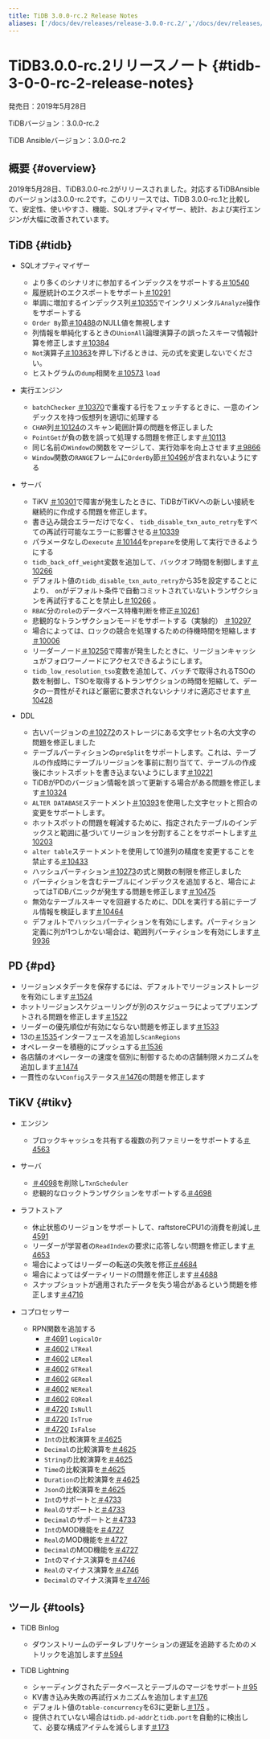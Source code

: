 ```yaml
---
title: TiDB 3.0.0-rc.2 Release Notes
aliases: ['/docs/dev/releases/release-3.0.0-rc.2/','/docs/dev/releases/3.0.0-rc.2/']
---
```


# TiDB3.0.0-rc.2リリースノート {#tidb-3-0-0-rc-2-release-notes}

発売日：2019年5月28日

TiDBバージョン：3.0.0-rc.2

TiDB Ansibleバージョン：3.0.0-rc.2

## 概要 {#overview}

2019年5月28日、TiDB3.0.0-rc.2がリリースされました。対応するTiDBAnsibleのバージョンは3.0.0-rc.2です。このリリースでは、TiDB 3.0.0-rc.1と比較して、安定性、使いやすさ、機能、SQLオプティマイザー、統計、および実行エンジンが大幅に改善されています。

## TiDB {#tidb}

-   SQLオプティマイザー
    -   より多くのシナリオに参加するインデックスをサポートする[＃10540](https://github.com/pingcap/tidb/pull/10540)
    -   履歴統計のエクスポートをサポート[＃10291](https://github.com/pingcap/tidb/pull/10291)
    -   単調に増加するインデックス列[＃10355](https://github.com/pingcap/tidb/pull/10355)でインクリメンタル`Analyze`操作をサポートする
    -   `Order By`節[＃10488](https://github.com/pingcap/tidb/pull/10488)のNULL値を無視します
    -   列情報を単純化するときの`UnionAll`論理演算子の誤ったスキーマ情報計算を修正します[＃10384](https://github.com/pingcap/tidb/pull/10384)
    -   `Not`演算子[＃10363](https://github.com/pingcap/tidb/pull/10363/files)を押し下げるときは、元の式を変更しないでください。
    -   ヒストグラムの`dump`相関を[＃10573](https://github.com/pingcap/tidb/pull/10573) `load`

-   実行エンジン
    -   `batchChecker` [＃10370](https://github.com/pingcap/tidb/pull/10370)で重複する行をフェッチするときに、一意のインデックスを持つ仮想列を適切に処理する
    -   `CHAR`列[＃10124](https://github.com/pingcap/tidb/pull/10124)のスキャン範囲計算の問題を修正しました
    -   `PointGet`が負の数を誤って処理する問題を修正します[＃10113](https://github.com/pingcap/tidb/pull/10113)
    -   同じ名前の`Window`の関数をマージして、実行効率を向上させます[＃9866](https://github.com/pingcap/tidb/pull/9866)
    -   `Window`関数の`RANGE`フレームに`OrderBy`節[＃10496](https://github.com/pingcap/tidb/pull/10496)が含まれないようにする

-   サーバ
    -   TiKV [＃10301](https://github.com/pingcap/tidb/pull/10301)で障害が発生したときに、TiDBがTiKVへの新しい接続を継続的に作成する問題を修正します。
    -   書き込み競合エラーだけでなく、 `tidb_disable_txn_auto_retry`をすべての再試行可能なエラーに影響させる[＃10339](https://github.com/pingcap/tidb/pull/10339)
    -   パラメータなしの`execute` [＃10144](https://github.com/pingcap/tidb/pull/10144)を`prepare`を使用して実行できるようにする
    -   `tidb_back_off_weight`変数を追加して、バックオフ時間を制御します[＃10266](https://github.com/pingcap/tidb/pull/10266)
    -   デフォルト値の`tidb_disable_txn_auto_retry`から35を設定することにより、 `on`がデフォルト条件で自動コミットされていないトランザクションを再試行することを禁止し[＃10266](https://github.com/pingcap/tidb/pull/10266) 。
    -   `RBAC`分の`role`のデータベース特権判断を修正[＃10261](https://github.com/pingcap/tidb/pull/10261)
    -   悲観的なトランザクションモードをサポートする（実験的） [＃10297](https://github.com/pingcap/tidb/pull/10297)
    -   場合によっては、ロックの競合を処理するための待機時間を短縮します[＃10006](https://github.com/pingcap/tidb/pull/10006)
    -   リーダーノード[＃10256](https://github.com/pingcap/tidb/pull/10256)で障害が発生したときに、リージョンキャッシュがフォロワーノードにアクセスできるようにします。
    -   `tidb_low_resolution_tso`変数を追加して、バッチで取得されるTSOの数を制御し、TSOを取得するトランザクションの時間を短縮して、データの一貫性がそれほど厳密に要求されないシナリオに適応させます[＃10428](https://github.com/pingcap/tidb/pull/10428)

-   DDL
    -   古いバージョンの[＃10272](https://github.com/pingcap/tidb/pull/10272)のストレージにある文字セット名の大文字の問題を修正しました
    -   テーブルパーティションの`preSplit`をサポートします。これは、テーブルの作成時にテーブルリージョンを事前に割り当てて、テーブルの作成後にホットスポットを書き込まないようにします[＃10221](https://github.com/pingcap/tidb/pull/10221)
    -   TiDBがPDのバージョン情報を誤って更新する場合がある問題を修正します[＃10324](https://github.com/pingcap/tidb/pull/10324)
    -   `ALTER DATABASE`ステートメント[＃10393](https://github.com/pingcap/tidb/pull/10393)を使用した文字セットと照合の変更をサポートします。
    -   ホットスポットの問題を軽減するために、指定されたテーブルのインデックスと範囲に基づいてリージョンを分割することをサポートします[＃10203](https://github.com/pingcap/tidb/pull/10203)
    -   `alter table`ステートメントを使用して10進列の精度を変更することを禁止する[＃10433](https://github.com/pingcap/tidb/pull/10433)
    -   ハッシュパーティション[＃10273](https://github.com/pingcap/tidb/pull/10273)の式と関数の制限を修正しました
    -   パーティションを含むテーブルにインデックスを追加すると、場合によってはTiDBパニックが発生する問題を修正します[＃10475](https://github.com/pingcap/tidb/pull/10475)
    -   無効なテーブルスキーマを回避するために、DDLを実行する前にテーブル情報を検証します[＃10464](https://github.com/pingcap/tidb/pull/10464)
    -   デフォルトでハッシュパーティションを有効にします。パーティション定義に列が1つしかない場合は、範囲列パーティションを有効にします[＃9936](https://github.com/pingcap/tidb/pull/9936)

## PD {#pd}

-   リージョンメタデータを保存するには、デフォルトでリージョンストレージを有効にします[＃1524](https://github.com/pingcap/pd/pull/1524)
-   ホットリージョンスケジューリングが別のスケジューラによってプリエンプトされる問題を修正します[＃1522](https://github.com/pingcap/pd/pull/1522)
-   リーダーの優先順位が有効にならない問題を修正します[＃1533](https://github.com/pingcap/pd/pull/1533)
-   13の[＃1535](https://github.com/pingcap/pd/pull/1535)インターフェースを追加し`ScanRegions`
-   オペレーターを積極的にプッシュする[＃1536](https://github.com/pingcap/pd/pull/1536)
-   各店舗のオペレーターの速度を個別に制御するための店舗制限メカニズムを追加します[＃1474](https://github.com/pingcap/pd/pull/1474)
-   一貫性のない`Config`ステータス[＃1476](https://github.com/pingcap/pd/pull/1476)の問題を修正します

## TiKV {#tikv}

-   エンジン
    -   ブロックキャッシュを共有する複数の列ファミリーをサポートする[＃4563](https://github.com/tikv/tikv/pull/4563)

-   サーバ
    -   [＃4098](https://github.com/tikv/tikv/pull/4098)を削除し`TxnScheduler`
    -   悲観的なロックトランザクションをサポートする[＃4698](https://github.com/tikv/tikv/pull/4698)

-   ラフトストア
    -   休止状態のリージョンをサポートして、raftstoreCPU1の消費を削減し[＃4591](https://github.com/tikv/tikv/pull/4591)
    -   リーダーが学習者の`ReadIndex`の要求に応答しない問題を修正します[＃4653](https://github.com/tikv/tikv/pull/4653)
    -   場合によってはリーダーの転送の失敗を修正[＃4684](https://github.com/tikv/tikv/pull/4684)
    -   場合によってはダーティリードの問題を修正します[＃4688](https://github.com/tikv/tikv/pull/4688)
    -   スナップショットが適用されたデータを失う場合があるという問題を修正します[＃4716](https://github.com/tikv/tikv/pull/4716)

-   コプロセッサー
    -   RPN関数を追加する
        -   [＃4691](https://github.com/tikv/tikv/pull/4601) `LogicalOr`
        -   [＃4602](https://github.com/tikv/tikv/pull/4602) `LTReal`
        -   [＃4602](https://github.com/tikv/tikv/pull/4602) `LEReal`
        -   [＃4602](https://github.com/tikv/tikv/pull/4602) `GTReal`
        -   [＃4602](https://github.com/tikv/tikv/pull/4602) `GEReal`
        -   [＃4602](https://github.com/tikv/tikv/pull/4602) `NEReal`
        -   [＃4602](https://github.com/tikv/tikv/pull/4602) `EQReal`
        -   [＃4720](https://github.com/tikv/tikv/pull/4720) `IsNull`
        -   [＃4720](https://github.com/tikv/tikv/pull/4720) `IsTrue`
        -   [＃4720](https://github.com/tikv/tikv/pull/4720) `IsFalse`
        -   `Int`の比較演算を[＃4625](https://github.com/tikv/tikv/pull/4625)
        -   `Decimal`の比較演算を[＃4625](https://github.com/tikv/tikv/pull/4625)
        -   `String`の比較演算を[＃4625](https://github.com/tikv/tikv/pull/4625)
        -   `Time`の比較演算を[＃4625](https://github.com/tikv/tikv/pull/4625)
        -   `Duration`の比較演算を[＃4625](https://github.com/tikv/tikv/pull/4625)
        -   `Json`の比較演算を[＃4625](https://github.com/tikv/tikv/pull/4625)
        -   `Int`のサポートと[＃4733](https://github.com/tikv/tikv/pull/4733)
        -   `Real`のサポートと[＃4733](https://github.com/tikv/tikv/pull/4733)
        -   `Decimal`のサポートと[＃4733](https://github.com/tikv/tikv/pull/4733)
        -   `Int`のMOD機能を[＃4727](https://github.com/tikv/tikv/pull/4727)
        -   `Real`のMOD機能を[＃4727](https://github.com/tikv/tikv/pull/4727)
        -   `Decimal`のMOD機能を[＃4727](https://github.com/tikv/tikv/pull/4727)
        -   `Int`のマイナス演算を[＃4746](https://github.com/tikv/tikv/pull/4746)
        -   `Real`のマイナス演算を[＃4746](https://github.com/tikv/tikv/pull/4746)
        -   `Decimal`のマイナス演算を[＃4746](https://github.com/tikv/tikv/pull/4746)

## ツール {#tools}

-   TiDB Binlog
    -   ダウンストリームのデータレプリケーションの遅延を追跡するためのメトリックを追加します[＃594](https://github.com/pingcap/tidb-binlog/pull/594)

-   TiDB Lightning

    -   シャーディングされたデータベースとテーブルのマージをサポート[＃95](https://github.com/pingcap/tidb-lightning/pull/95)
    -   KV書き込み失敗の再試行メカニズムを追加します[＃176](https://github.com/pingcap/tidb-lightning/pull/176)
    -   デフォルト値の`table-concurrency`を63に更新し[＃175](https://github.com/pingcap/tidb-lightning/pull/175) 。
    -   提供されていない場合は`tidb.pd-addr`と`tidb.port`を自動的に検出して、必要な構成アイテムを減らします[＃173](https://github.com/pingcap/tidb-lightning/pull/173)
